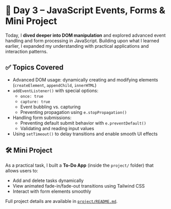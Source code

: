 # 📅 Day 3 – JavaScript Events, Forms & Mini Project

Today, I **dived deeper into DOM manipulation** and explored advanced event handling and form processing in JavaScript. Building upon what I learned earlier, I expanded my understanding with practical applications and interaction patterns.

## ✅ Topics Covered

- Advanced DOM usage: dynamically creating and modifying elements (`createElement`, `appendChild`, `innerHTML`)
- `addEventListener()` with special options:
  - `once: true`
  - `capture: true`
  - Event bubbling vs. capturing
  - Preventing propagation using `e.stopPropagation()`
- Handling form submissions:
  - Preventing default submit behavior with `e.preventDefault()`
  - Validating and reading input values
- Using `setTimeout()` to delay transitions and enable smooth UI effects

## 🛠 Mini Project

As a practical task, I built a **To-Do App** (inside the `project/` folder) that allows users to:
- Add and delete tasks dynamically
- View animated fade-in/fade-out transitions using Tailwind CSS
- Interact with form elements smoothly

Full project details are available in [`project/README.md`](./project/README.md).
